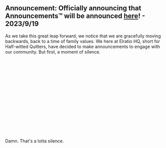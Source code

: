 ## Announcement: Officially announcing that Announcements™ will be announced [here](https://github.com/LiamSwayne/Elratio/discussions/5)! - 2023/9/19

As we take this great leap forward, we notice that we are gracefully moving backwards, back to a time of family values. We here at Elratio HQ, short for Half-witted Quitters, have decided to make announcements to engage with our community. But first, a moment of silence.
<pre>















</pre>
Damn. That's a lotta silence.
